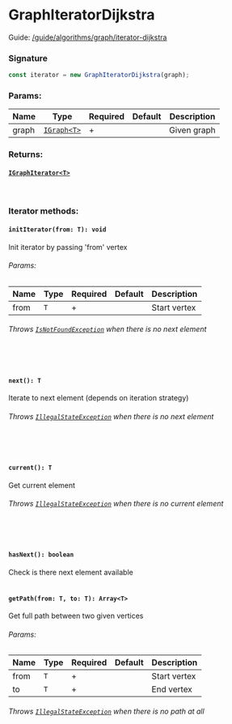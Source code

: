 # GraphIteratorDijkstra

Guide: [/guide/algorithms/graph/iterator-dijkstra](/guide/algorithms/graph/iterator-dijkstra)

### Signature

```ts
const iterator = new GraphIteratorDijkstra(graph);
```

### Params:

| Name  | Type                                        | Required | Default | Description |
|-------|---------------------------------------------|----------|---------|-------------|
| graph | [`IGraph<T>`](/api/types/interfaces#IGraph) | +        |         | Given graph |

### Returns:

#### [`IGraphIterator<T>`](/api/types/interfaces#IGraphIterator)

<br>

### Iterator methods:

#### `initIterator(from: T): void`

Init iterator by passing 'from' vertex

###### Params:

| Name | Type | Required | Default | Description  |
|------|------|----------|---------|--------------|
| from | `T`  | +        |         | Start vertex |

###### Throws [`IsNotFoundException`](/api/exceptions/state) when there is no next element

<br><br>

#### `next(): T`

Iterate to next element (depends on iteration strategy)

###### Throws [`IllegalStateException`](/api/exceptions/state) when there is no next element

<br><br>

#### `current(): T`

Get current element

###### Throws [`IllegalStateException`](/api/exceptions/state) when there is no current element

<br><br>

#### `hasNext(): boolean`

Check is there next element available
<br><br>

#### `getPath(from: T, to: T): Array<T>`

Get full path between two given vertices

###### Params:

| Name | Type | Required | Default | Description  |
|------|------|----------|---------|--------------|
| from | `T`  | +        |         | Start vertex |
| to   | `T`  | +        |         | End vertex   |

###### Throws [`IllegalStateException`](/api/exceptions/state) when there is no path at all

<br><br>

